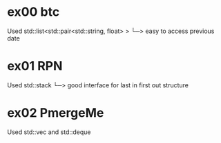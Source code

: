# ex00 btc
Used std::list<std::pair<std::string, float> >
└─> easy to access previous date

# ex01 RPN
Used std::stack<float>
└─> good interface for last in first out structure

# ex02 PmergeMe
Used std::vec<int> and std::deque<int> 
